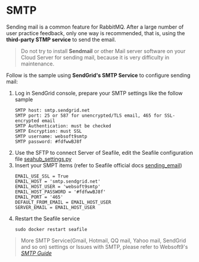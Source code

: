# SMTP

Sending mail is a common feature for RabbitMQ. After a large number of user practice feedback, only one way is recommended, that is, using the **third-party STMP service** to send the email.

> Do not try to install **Sendmail** or other Mail server software on your Cloud Server for sending mail, because it is very difficulty in maintenance.

Follow is the sample using **SendGrid's SMTP Service** to configure sending mail:

1. Log in SendGrid console, prepare your SMTP settings like the follow sample
   ```
   SMTP host: smtp.sendgrid.net
   SMTP port: 25 or 587 for unencrypted/TLS email, 465 for SSL-encrypted email
   SMTP Authentication: must be checked
   SMTP Encryption: must SSL
   SMTP username: websoft9smtp
   SMTP password: #fdfwwBJ8f    
2. Use the SFTP to connect Server of Seafile, edit the Seafile configuration file [seahub_settings.py](/stack-components.md#seafile)
2. Insert your SMPT items (refer to Seafile official docs [sending_email](https://download.seafile.com/published/seafile-manual/config/sending_email.md))
   ```
   EMAIL_USE_SSL = True
   EMAIL_HOST = 'smtp.sendgrid.net'
   EMAIL_HOST_USER = 'websoft9smtp'
   EMAIL_HOST_PASSWORD = '#fdfwwBJ8f'
   EMAIL_PORT = '465'
   DEFAULT_FROM_EMAIL = EMAIL_HOST_USER
   SERVER_EMAIL = EMAIL_HOST_USER
   ```
3. Restart the Seafile service
   ```
   sudo docker restart seafile
   ```

> More SMTP Service(Gmail, Hotmail, QQ mail, Yahoo mail, SendGrid and so on)  settings or Issues with SMTP, please refer to Websoft9's *[SMTP Guide](https://support.websoft9.com/docs/faq/tech-smtp.html)*